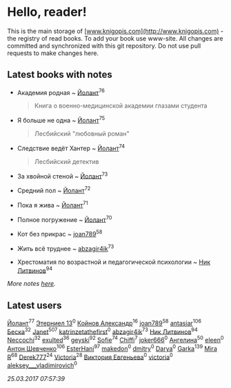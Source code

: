 # Hello, reader!
This is the main storage of [www.knigopis.com](http://www.knigopis.com) - the registry of read books.
To add your book use www-site. All changes are committed and synchronized with this git repository.
Do not use pull requests to make changes here.


## Latest books with notes
* Академия родная ~ [Йолант](users/104/104690883692185089260-google)<sup>76</sup>
    > Книга о военно-медицинской академии глазами студента

* Я больше не одна ~ [Йолант](users/104/104690883692185089260-google)<sup>75</sup>
    > Лесбийский "любовный роман"

* Следствие ведёт Хантер ~ [Йолант](users/104/104690883692185089260-google)<sup>74</sup>
    > Лесбийский детектив

* За хвойной стеной ~ [Йолант](users/104/104690883692185089260-google)<sup>73</sup>

* Средний пол ~ [Йолант](users/104/104690883692185089260-google)<sup>72</sup>

* Пока я жива ~ [Йолант](users/104/104690883692185089260-google)<sup>71</sup>

* Полное погружение ~ [Йолант](users/104/104690883692185089260-google)<sup>70</sup>

* Кот без прикрас ~ [joan789](users/240/2401650-vkontakte)<sup>58</sup>

* Жить всё труднее ~ [abzagir4ik](users/362/3621623-vkontakte)<sup>73</sup>

* Хрестоматия по возрастной и педагогической психологии ~ [Ник Литвинов](users/241/241974816-vkontakte)<sup>94</sup>


_More notes [here](latest_books_with_notes.md)._


## Latest users
[Йолант](users/104/104690883692185089260-google)<sup>77</sup> 
[Этерниел 13](users/165/16501172616331031425-mailru)<sup>0</sup> 
[Койнов Александр](users/414/414040473-vkontakte)<sup>16</sup> 
[joan789](users/240/2401650-vkontakte)<sup>58</sup> 
[antasiar](users/688/68827372-vkontakte)<sup>106</sup> 
[Беска](users/157/1577468-vkontakte)<sup>32</sup> 
[Janet](users/205/20565064-vkontakte)<sup>507</sup> 
[katrinzetathefirst](users/138/1389223397787225-facebook)<sup>0</sup> 
[abzagir4ik](users/362/3621623-vkontakte)<sup>73</sup> 
[Ник Литвинов](users/241/241974816-vkontakte)<sup>94</sup> 
[Neccochi](users/126/12601720503917094896-mailru)<sup>32</sup> 
[exulted](users/100/100599204551896265722-google)<sup>36</sup> 
[geyski](users/221/221959664-vkontakte)<sup>92</sup> 
[Sofie](users/485/48568611-vkontakte)<sup>74</sup> 
[Chiffi](users/105/105831994080785626680-google)<sup>7</sup> 
[joker666](users/246/2463393-vkontakte)<sup>0</sup> 
[Ангелина](users/837/83788782-vkontakte)<sup>50</sup> 
[eleen](users/100/100002213456036-facebook)<sup>0</sup> 
[Антон Шевченко](users/339/339786161-vkontakte)<sup>106</sup> 
[EsterHani](users/305/30558181-vkontakte)<sup>97</sup> 
[makedon](users/323/323691055-vkontakte)<sup>0</sup> 
[dmitry](users/107/107235589178771063989-google)<sup>0</sup> 
[Darya](users/901/90113106-vkontakte)<sup>0</sup> 
[Garka](users/115/115753719718250012620-google)<sup>139</sup> 
[Mira R](users/103/103293621948650602575-google)<sup>68</sup> 
[Derek777](users/153/15386028-yandex)<sup>24</sup> 
[Victoria](users/113/113794223924688167852-google)<sup>28</sup> 
[Виктория Евгеньева](users/102/10205921887061811730-mailru)<sup>0</sup> 
[victoria](users/646/64674343-vkontakte)<sup>0</sup> 
[aleksey___vladimirovich](users/769/76995116-vkontakte)<sup>0</sup> 


_25.03.2017 07:57:39_

